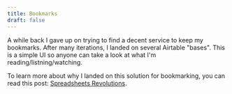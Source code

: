 ```yaml
---
title: Bookmarks
draft: false
---
```


A while back I gave up on trying to find a decent service to keep my bookmarks. After many iterations, I landed on several Airtable "bases". This is a simple UI so anyone can take a look at what I'm reading/listning/watching.

To learn more about why I landed on this solution for bookmarking, you can read this post: [Spreadsheets Revolutions](/posts/spreadsheets-revolutions/).
